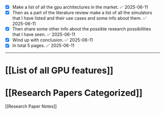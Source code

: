 - [x] Make a list of all the gpu architectures in the market. ✅ 2025-06-11
- [x] Then as a part of the literature review make a list of all the simulators that I have listed and their use cases and some info about them. ✅ 2025-06-11
- [x] Then share some other info about the possible research possibilities that I have seen. ✅ 2025-06-11
- [x] Wind up with conclusion. ✅ 2025-06-11
- [x] In total 5 pages. ✅ 2025-06-11

---

# [[List of all GPU features]]

# [[Research Papers Categorized]]

[[Research Paper Notes]]
